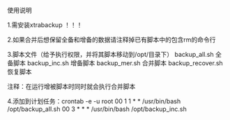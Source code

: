 使用说明

1.需安装xtrabackup ！！！

2.如果合并后想保留全备和增备的数据请注释掉已有脚本中的包含rm的命令行

3.脚本文件（给予执行权限，并将其脚本移动到/opt/目录下）
backup_all.sh      全备脚本
backup_inc.sh      增备脚本
backup_mer.sh      合并脚本
backup_recover.sh  恢复脚本

注释：在运行增被脚本时同时就会执行合并脚本

4.添加到计划任务：crontab -e -u root
00   1   1   *   *   /usr/bin/bash /opt/backup_all.sh
00   3   *   *   *   /usr/bin/bash /opt/backup_inc.sh